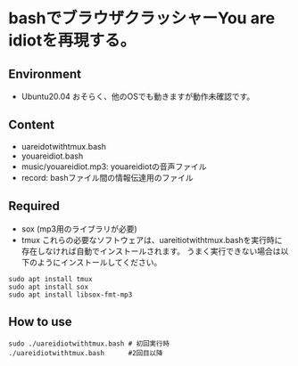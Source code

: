# bashでブラウザクラッシャーYou are idiotを再現する。
## Environment
- Ubuntu20.04
おそらく、他のOSでも動きますが動作未確認です。

## Content
- uareidotwithtmux.bash
- youareidiot.bash
- music/youareidiot.mp3: youareidiotの音声ファイル
- record: bashファイル間の情報伝達用のファイル

## Required
- sox (mp3用のライブラリが必要)
- tmux
これらの必要なソフトウェアは、uareitiotwithtmux.bashを実行時に存在しなければ自動でインストールされます。
うまく実行できない場合は以下のようにインストールしてください。

```
sudo apt install tmux
sudo apt install sox
sudo apt install libsox-fmt-mp3
```
## How to use

```
sudo ./uareidiotwithtmux.bash # 初回実行時
./uareidiotwithtmux.bash      #2回目以降
```
